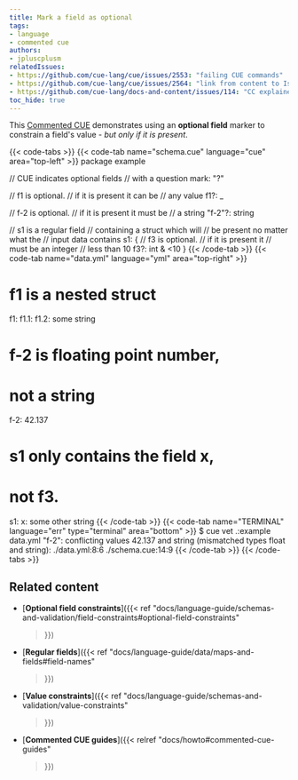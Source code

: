 ```yaml
---
title: Mark a field as optional
tags:
- language
- commented cue
authors:
- jpluscplusm
relatedIssues:
- https://github.com/cue-lang/cue/issues/2553: "failing CUE commands"
- https://github.com/cue-lang/cue/issues/2564: "link from content to Issue"
- https://github.com/cue-lang/docs-and-content/issues/114: "CC explainer"
toc_hide: true
---
```


This [Commented CUE](/docs/howto/about-these-guides/#commented-cue-guides)
demonstrates using an **optional field** marker to constrain a field's value -
*but only if it is present*.

{{< code-tabs >}}
{{< code-tab name="schema.cue" language="cue"  area="top-left" >}}
package example

// CUE indicates optional fields
// with a question mark: "?"

// f1 is optional.
// if it is present it can be
// any value
f1?: _

// f-2 is optional.
// if it is present it must be
// a string
"f-2"?: string

// s1 is a regular field
// containing a struct which will
// be present no matter what the
// input data contains
s1: {
	// f3 is optional.
	// if it is present it
	// must be an integer
	// less than 10
	f3?: int & <10
}
{{< /code-tab >}}
{{< code-tab name="data.yml" language="yml"  area="top-right" >}}
# f1 is a nested struct
f1:
  f1.1:
    f1.2: some string

# f-2 is floating point number,
# not a string
f-2: 42.137

# s1 only contains the field x,
# not f3.
s1:
  x: some other string
{{< /code-tab >}}
{{< code-tab name="TERMINAL" language="err" type="terminal" area="bottom" >}}
$ cue vet .:example data.yml
"f-2": conflicting values 42.137 and string (mismatched types float and string):
    ./data.yml:8:6
    ./schema.cue:14:9
{{< /code-tab >}}
{{< /code-tabs >}}

## Related content

- [**Optional field constraints**]({{< ref
    "docs/language-guide/schemas-and-validation/field-constraints#optional-field-constraints"
  >}})
- [**Regular fields**]({{< ref
    "docs/language-guide/data/maps-and-fields#field-names"
  >}})
- [**Value constraints**]({{< ref
    "docs/language-guide/schemas-and-validation/value-constraints"
  >}})
- [**Commented CUE guides**]({{< relref
    "docs/howto#commented-cue-guides"
  >}})
